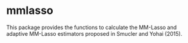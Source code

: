 # mmlasso
This package provides the functions to calculate the MM-Lasso and adaptive MM-Lasso estimators proposed in Smucler and Yohai (2015).
